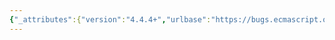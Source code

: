 ```yaml
---
{"_attributes":{"version":"4.4.4+","urlbase":"https://bugs.ecmascript.org/","maintainer":"dherman@mozilla.com"},"bug":{"bug_id":3160,"creation_ts":"2014-08-29 11:23:00 -0700","short_desc":"Should multiple __proto__: PropertyDefinitions be permitted?","delta_ts":"2014-08-29 13:36:35 -0700","product":"Draft for 6th Edition","component":"technical issue","version":"Rev 26: July 18, 2014 Draft","rep_platform":"All","op_sys":"All","bug_status":"RESOLVED","resolution":"WONTFIX","priority":"Normal","bug_severity":"enhancement","everconfirmed":true,"reporter":{"uid":"jorendorff","name":"Jason Orendorff"},"assigned_to":{"uid":"allen","name":"Allen Wirfs-Brock"},"cc":"jwalden+beo","long_desc":[{"commentid":10009,"comment_count":0,"who":{"uid":"jorendorff","name":"Jason Orendorff"},"bug_when":"2014-08-29 11:23:31 -0700","thetext":"Currently, there's a special rule banning them:\n\nhttp://people.mozilla.org/~jorendorff/es6-draft.html#sec-__proto__-property-names-in-object-initializers\n> *   It is a Syntax Error if PropertyNameList of PropertyDefinitionList\n>     contains any duplicate entries for \"__proto__\" and at least two of those\n>     entries were obtained from productions of the form\n>     `PropertyDefinition : PropertyName : AssignmentExpression`.\n\nSince all other rules about duplicate property definitions have been dropped in ES6, I think it would make sense to drop this one."},{"commentid":10010,"comment_count":1,"who":{"uid":"jwalden+beo","name":"Jeff Walden (remove +beo to mail)"},"bug_when":"2014-08-29 11:28:03 -0700","thetext":"I disagree.  I think prototype mutation is bad, and multiple mutations bad enough, that this is a perfectly reasonable thing to have.\n\nThe rationale for removing the restriction on normal properties was that computed property names could produce conflicts just as easily, conflicts not detectable until runtime.  Because no property form but p:n can trigger prototype mutation, the rationale is not valid as concerns this duplication-removal."},{"commentid":10018,"comment_count":2,"who":{"uid":"allen","name":"Allen Wirfs-Brock"},"bug_when":"2014-08-29 13:36:35 -0700","thetext":"We've talked about this at TC39 meetings.\n\n__proto__: expr\n\nand \n\"__proto__\": expr\n\nare considered a special form and are not regular property definitions. And we decided that the special form should only be allowed to occur only once in each object literal.\n\nHowever,\n[\"__proto__\"]:  expr\n\"__proto__\" () { }\n\netc. are regular property definitions and can occur multiple times.\n\nYou can even say:\n\n{__proto__: obj,        //set [[Prototype]]\n [\"__proto__\"]: undefined //disable access to O.p.__prototype\n}\n\nI don't think we need to revisit that decisions so I'm going to close this as WONTFIX"}]}}
---
```

